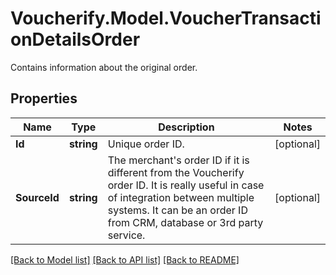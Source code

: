 # Voucherify.Model.VoucherTransactionDetailsOrder
Contains information about the original order.

## Properties

Name | Type | Description | Notes
------------ | ------------- | ------------- | -------------
**Id** | **string** | Unique order ID. | [optional] 
**SourceId** | **string** | The merchant&#39;s order ID if it is different from the Voucherify order ID. It is really useful in case of integration between multiple systems. It can be an order ID from CRM, database or 3rd party service. | [optional] 

[[Back to Model list]](../../README.md#documentation-for-models) [[Back to API list]](../../README.md#documentation-for-api-endpoints) [[Back to README]](../../README.md)

